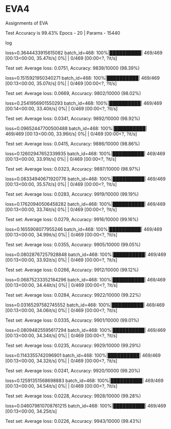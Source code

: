 # EVA4
Assignments of EVA


Test Accuracy is 99.43% Epocs - 20 | Params - 15440

log 


loss=0.3644433915615082 batch_id=468: 100%|██████████| 469/469 [00:13<00:00, 35.47it/s]
  0%|          | 0/469 [00:00<?, ?it/s]

Test set: Average loss: 0.0751, Accuracy: 9839/10000 (98.39%)

loss=0.1515921950340271 batch_id=468: 100%|██████████| 469/469 [00:13<00:00, 35.07it/s]
  0%|          | 0/469 [00:00<?, ?it/s]

Test set: Average loss: 0.0669, Accuracy: 9802/10000 (98.02%)

loss=0.2541956901550293 batch_id=468: 100%|██████████| 469/469 [00:14<00:00, 33.40it/s]
  0%|          | 0/469 [00:00<?, ?it/s]

Test set: Average loss: 0.0341, Accuracy: 9892/10000 (98.92%)

loss=0.09652447700500488 batch_id=468: 100%|██████████| 469/469 [00:13<00:00, 33.96it/s]
  0%|          | 0/469 [00:00<?, ?it/s]

Test set: Average loss: 0.0415, Accuracy: 9886/10000 (98.86%)

loss=0.12602947652339935 batch_id=468: 100%|██████████| 469/469 [00:13<00:00, 33.91it/s]
  0%|          | 0/469 [00:00<?, ?it/s]

Test set: Average loss: 0.0323, Accuracy: 9897/10000 (98.97%)

loss=0.08334940671920776 batch_id=468: 100%|██████████| 469/469 [00:13<00:00, 35.57it/s]
  0%|          | 0/469 [00:00<?, ?it/s]

Test set: Average loss: 0.0283, Accuracy: 9919/10000 (99.19%)

loss=0.17620940506458282 batch_id=468: 100%|██████████| 469/469 [00:13<00:00, 33.74it/s]
  0%|          | 0/469 [00:00<?, ?it/s]

Test set: Average loss: 0.0279, Accuracy: 9916/10000 (99.16%)

loss=0.1655908077955246 batch_id=468: 100%|██████████| 469/469 [00:13<00:00, 34.99it/s]
  0%|          | 0/469 [00:00<?, ?it/s]

Test set: Average loss: 0.0355, Accuracy: 9905/10000 (99.05%)

loss=0.08028767257928848 batch_id=468: 100%|██████████| 469/469 [00:13<00:00, 33.92it/s]
  0%|          | 0/469 [00:00<?, ?it/s]

Test set: Average loss: 0.0266, Accuracy: 9912/10000 (99.12%)

loss=0.06875233352184296 batch_id=468: 100%|██████████| 469/469 [00:13<00:00, 34.44it/s]
  0%|          | 0/469 [00:00<?, ?it/s]

Test set: Average loss: 0.0284, Accuracy: 9922/10000 (99.22%)

loss=0.03165297582745552 batch_id=468: 100%|██████████| 469/469 [00:13<00:00, 34.06it/s]
  0%|          | 0/469 [00:00<?, ?it/s]

Test set: Average loss: 0.0335, Accuracy: 9901/10000 (99.01%)

loss=0.08094825595617294 batch_id=468: 100%|██████████| 469/469 [00:13<00:00, 34.34it/s]
  0%|          | 0/469 [00:00<?, ?it/s]

Test set: Average loss: 0.0235, Accuracy: 9929/10000 (99.29%)

loss=0.1143355742096901 batch_id=468: 100%|██████████| 469/469 [00:13<00:00, 34.32it/s]
  0%|          | 0/469 [00:00<?, ?it/s]

Test set: Average loss: 0.0241, Accuracy: 9920/10000 (99.20%)

loss=0.12591351568698883 batch_id=468: 100%|██████████| 469/469 [00:13<00:00, 34.54it/s]
  0%|          | 0/469 [00:00<?, ?it/s]

Test set: Average loss: 0.0228, Accuracy: 9928/10000 (99.28%)

loss=0.046079810708761215 batch_id=468: 100%|██████████| 469/469 [00:13<00:00, 34.25it/s]

Test set: Average loss: 0.0226, Accuracy: 9943/10000 (99.43%)

